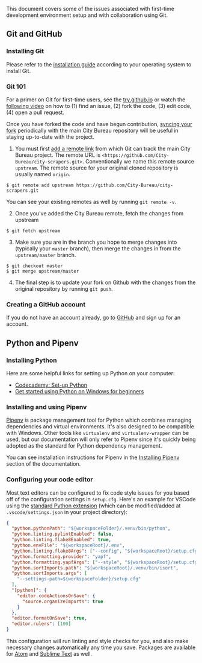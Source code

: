 This document covers some of the issues associated with first-time development environment setup and with collaboration using Git.

## Git and GitHub

### Installing Git

Please refer to the [installation guide](https://git-scm.com/book/en/v2/Getting-Started-Installing-Git) according to your operating system to install Git.

### Git 101

For a primer on Git for first-time users, see the [try.github.io](https://try.github.io/levels/1/challenges/1) or watch the [following video](https://www.youtube.com/watch?list=PLyCZ96_3y5LXfPVZkHjhHRuIWhcjvCyQA&v=m_MjzgvVZ28) on how to (1) find an issue, (2) fork the code, (3) edit code, (4) open a pull request.

Once you have forked the code and have begun contribution, [syncing your fork](https://help.github.com/articles/syncing-a-fork/) periodically with the main City Bureau repository will be useful in staying up-to-date with the project.

1. You must first [add a remote link](https://help.github.com/articles/configuring-a-remote-for-a-fork/) from which Git can track the main City Bureau project. The remote URL is `<https://github.com/City-Bureau/city-scrapers.git>`. Conventionally we name this remote source `upstream`. The remote source for your original cloned repository is usually named `origin`.

```shell
$ git remote add upstream https://github.com/City-Bureau/city-scrapers.git
```

You can see your existing remotes as well by running `git remote -v`.

2. Once you've added the City Bureau remote, fetch the changes from upstream

```shell
$ git fetch upstream
```

3. Make sure you are in the branch you hope to merge changes into (typically your `master` branch), then merge the changes in from the `upstream/master` branch.

```shell
$ git checkout master
$ git merge upstream/master
```

4. The final step is to update your fork on Github with the changes from the original repository by running `git push`.

### Creating a GitHub account

If you do not have an account already, go to [GitHub](https://github.com) and sign up for an account.

## Python and Pipenv

### Installing Python

Here are some helpful links for setting up Python on your computer:

- [Codecademy: Set-up Python](https://www.codecademy.com/articles/setup-python)
- [Get started using Python on Windows for beginners](https://docs.microsoft.com/en-us/windows/python/beginners)

### Installing and using Pipenv

[Pipenv](https://pipenv.readthedocs.io/en/latest/) is package management tool for Python which combines managing dependencies and virtual environments. It's also designed to be compatible with Windows. Other tools like `virtualenv` and `virtualenv-wrapper` can be used, but our documentation will only refer to Pipenv since it's quickly being adopted as the standard for Python dependency management.

You can see installation instructions for Pipenv in the [Installing Pipenv](https://pipenv.kennethreitz.org/en/latest/install/#installing-pipenv) section of the documentation.

### Configuring your code editor

Most text editors can be configured to fix code style issues for you based off of the configuration settings in `setup.cfg`. Here's an example for VSCode using the [standard Python extension](https://marketplace.visualstudio.com/items?itemName=ms-python.python) (which can be modified/added at `.vscode/settings.json` in your project directory):

```json
{
  "python.pythonPath": "${workspaceFolder}/.venv/bin/python",
  "python.linting.pylintEnabled": false,
  "python.linting.flake8Enabled": true,
  "python.envFile": "${workspaceRoot}/.env",
  "python.linting.flake8Args": ["--config", "${workspaceRoot}/setup.cfg"],
  "python.formatting.provider": "yapf",
  "python.formatting.yapfArgs": ["--style", "${workspaceRoot}/setup.cfg"],
  "python.sortImports.path": "${workspaceRoot}/.venv/bin/isort",
  "python.sortImports.args": [
    "--settings-path=${workspaceFolder}/setup.cfg"
  ],
  "[python]": {
    "editor.codeActionsOnSave": {
      "source.organizeImports": true
    }
  },
  "editor.formatOnSave": true,
  "editor.rulers": [100]
}
```

This configuration will run linting and style checks for you, and also make necessary changes automatically any time you save. Packages are available for [Atom](https://atom.io/packages/linter-flake8) and [Sublime Text](https://fosstack.com/setup-sublime-python/) as well.
